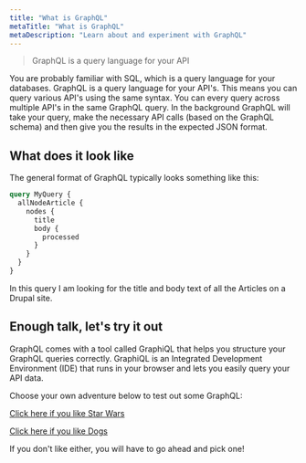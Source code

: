 ```yaml
---
title: "What is GraphQL"
metaTitle: "What is GraphQL"
metaDescription: "Learn about and experiment with GraphQL"
---
```


> GraphQL is a query language for your API

You are probably familiar with SQL, which is a query language for your databases.
GraphQL is a query language for your API's. This means you can query various
API's using the same syntax. You can every query across multiple API's in the
same GraphQL query. In the background GraphQL will take your query, make the
necessary API calls (based on the GraphQL schema) and then give you the results
in the expected JSON format.

## What does it look like

The general format of GraphQL typically looks something like this:

```graphql
query MyQuery {
  allNodeArticle {
    nodes {
      title
      body {
        processed
      }
    }
  }
}
```

In this query I am looking for the title and body text of all the Articles
on a Drupal site.

## Enough talk, let's try it out

GraphQL comes with a tool called GraphiQL that helps you structure your GraphQL queries correctly. GraphiQL is an Integrated Development Environment (IDE) that runs in your browser and lets you easily query your API data.

Choose your own adventure below to test out some GraphQL:

[Click here if you like Star Wars](https://graphiql.graphcms.com/simple/v1/swapi)

[Click here if you like Dogs](https://dog-graphql-api.glitch.me/)

If you don't like either, you will have to go ahead and pick one!

